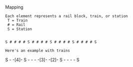 

Mapping

    Each element represents a rail block, train, or station 
     T = Train 
     # = Rail
     S = Station
    
    
    S # # # # S # # # # S # # # # S # # # # S

    Here's an example with trains

S - -[4]- S - - - -[3]- -[2]- S - - - - S
